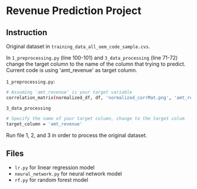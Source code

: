 # Revenue Prediction Project

## Instruction 
Original dataset in `training_data_all_oem_code_sample.cvs`. 

In `1_preprocessing.py` (line 100-101) and `3_data_processing` (line 71-72) change the target column to the name of the column that trying to predict. Current code is using 'amt_revenue' as target column. 

`1_preprocessing.py`: 
```bash
# Assuming 'amt_revenue' is your target variable
correlation_matrix(normalized_df, df, 'normalized_corrMat.png', 'amt_revenue')
```

`3_data_processing`
```bash
# Specify the name of your target column, change to the target colum
target_column = 'amt_revenue'
```


Run file 1, 2, and 3 in order to process the original dataset. 

## Files
- `lr.py` for linear regression model 
- `neural_network.py` for neural network model 
- `rf.py` for random forest model 